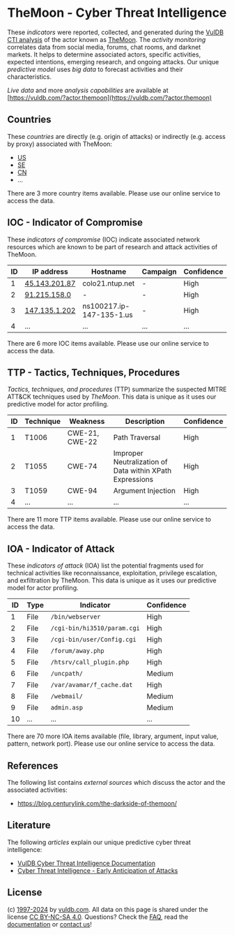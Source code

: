 # TheMoon - Cyber Threat Intelligence

These _indicators_ were reported, collected, and generated during the [VulDB CTI analysis](https://vuldb.com/?kb.cti) of the actor known as [TheMoon](https://vuldb.com/?actor.themoon). The _activity monitoring_ correlates data from social media, forums, chat rooms, and darknet markets. It helps to determine associated actors, specific activities, expected intentions, emerging research, and ongoing attacks. Our unique _predictive model_ uses _big data_ to forecast activities and their characteristics.

_Live data_ and more _analysis capabilities_ are available at [https://vuldb.com/?actor.themoon](https://vuldb.com/?actor.themoon)

## Countries

These _countries_ are directly (e.g. origin of attacks) or indirectly (e.g. access by proxy) associated with TheMoon:

* [US](https://vuldb.com/?country.us)
* [SE](https://vuldb.com/?country.se)
* [CN](https://vuldb.com/?country.cn)
* ...

There are 3 more country items available. Please use our online service to access the data.

## IOC - Indicator of Compromise

These _indicators of compromise_ (IOC) indicate associated network resources which are known to be part of research and attack activities of TheMoon.

ID | IP address | Hostname | Campaign | Confidence
-- | ---------- | -------- | -------- | ----------
1 | [45.143.201.87](https://vuldb.com/?ip.45.143.201.87) | colo21.ntup.net | - | High
2 | [91.215.158.0](https://vuldb.com/?ip.91.215.158.0) | - | - | High
3 | [147.135.1.202](https://vuldb.com/?ip.147.135.1.202) | ns100217.ip-147-135-1.us | - | High
4 | ... | ... | ... | ...

There are 6 more IOC items available. Please use our online service to access the data.

## TTP - Tactics, Techniques, Procedures

_Tactics, techniques, and procedures_ (TTP) summarize the suspected MITRE ATT&CK techniques used by _TheMoon_. This data is unique as it uses our predictive model for actor profiling.

ID | Technique | Weakness | Description | Confidence
-- | --------- | -------- | ----------- | ----------
1 | T1006 | CWE-21, CWE-22 | Path Traversal | High
2 | T1055 | CWE-74 | Improper Neutralization of Data within XPath Expressions | High
3 | T1059 | CWE-94 | Argument Injection | High
4 | ... | ... | ... | ...

There are 11 more TTP items available. Please use our online service to access the data.

## IOA - Indicator of Attack

These _indicators of attack_ (IOA) list the potential fragments used for technical activities like reconnaissance, exploitation, privilege escalation, and exfiltration by TheMoon. This data is unique as it uses our predictive model for actor profiling.

ID | Type | Indicator | Confidence
-- | ---- | --------- | ----------
1 | File | `/bin/webserver` | High
2 | File | `/cgi-bin/hi3510/param.cgi` | High
3 | File | `/cgi-bin/user/Config.cgi` | High
4 | File | `/forum/away.php` | High
5 | File | `/htsrv/call_plugin.php` | High
6 | File | `/uncpath/` | Medium
7 | File | `/var/avamar/f_cache.dat` | High
8 | File | `/webmail/` | Medium
9 | File | `admin.asp` | Medium
10 | ... | ... | ...

There are 70 more IOA items available (file, library, argument, input value, pattern, network port). Please use our online service to access the data.

## References

The following list contains _external sources_ which discuss the actor and the associated activities:

* https://blog.centurylink.com/the-darkside-of-themoon/

## Literature

The following _articles_ explain our unique predictive cyber threat intelligence:

* [VulDB Cyber Threat Intelligence Documentation](https://vuldb.com/?kb.cti)
* [Cyber Threat Intelligence - Early Anticipation of Attacks](https://www.scip.ch/en/?labs.20201022)

## License

(c) [1997-2024](https://vuldb.com/?kb.changelog) by [vuldb.com](https://vuldb.com/?kb.about). All data on this page is shared under the license [CC BY-NC-SA 4.0](https://creativecommons.org/licenses/by-nc-sa/4.0/). Questions? Check the [FAQ](https://vuldb.com/?kb.faq), read the [documentation](https://vuldb.com/?kb) or [contact us](https://vuldb.com/?contact)!
